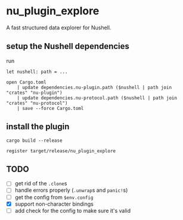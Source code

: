 # nu_plugin_explore
A fast structured data explorer for Nushell.

## setup the Nushell dependencies
run
```nushell
let nushell: path = ...
```
```nushell
open Cargo.toml
    | update dependencies.nu-plugin.path ($nushell | path join "crates" "nu-plugin")
    | update dependencies.nu-protocol.path ($nushell | path join "crates" "nu-protocol")
    | save --force Cargo.toml
```

## install the plugin
```nushell
cargo build --release
```
```nushell
register target/release/nu_plugin_explore
```

## TODO
- [ ] get rid of the `.clone`s
- [ ] handle errors properly (`.unwrap`s and `panic!`s)
- [ ] get the config from `$env.config`
- [x] support non-character bindings
- [ ] add check for the config to make sure it's valid
